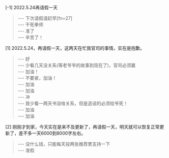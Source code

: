 
[-1] 2022.5.24再请假一天
>--- 下次请假请赶早[fn=27]<br>
>--- 干死拳师<br>
>--- 准了<br>
>--- 辛苦了！<br>

[1] 2022.5.24，再请假一天，这两天在忙我官司的事情，实在是抱歉。
>--- 好<br>
>--- 少看几天没关系(等老爷爷的故事到现在了)，官司必须赢<br>
>--- 加油！<br>
>--- 不要紧，加油！<br>
>--- 加油<br>
>--- 加油<br>
>--- 冲<br>
>--- 我少看一两天书没啥关系，但是造谣的必须给爷死！<br>
>--- 加油<br>
>--- 加油<br>

[2] 刚刚才到家，今天实在是来不及更新了，再请假一天，明天就可以恢复正常更新了，差不多一天6000到8000字左右。
>--- 没什么钱，只能每天投两张推荐票支持一下<br>
>--- 准假<br>
